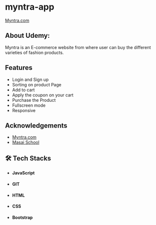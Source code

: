 # myntra-app


[Myntra.com](https://www.myntra.com/)
## About Udemy:
Myntra is an E-commerce website from where user can buy the different varieties of fashion products.



## Features

- Login and Sign up
- Sorting on product Page
- Add to cart
- Apply the coupon on your cart 
- Purchase the Product
- Fullscreen mode
- Responsive


## Acknowledgements

 - [Myntra.com](https://www.myntra.com/)
 - [Masai School](https://masaischool.com/)


## 🛠 Tech Stacks
- #### JavaScript
- #### GIT 
- #### HTML
- #### CSS
- #### Bootstrap

